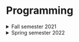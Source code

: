 # Programming

<details><summary>Fall semester 2021</summary>

* [Lab 1](https://github.com/Nikiroiduk/Programming/tree/master/Fall%20semester%202021/lab1_MemoryManagment) - Memory management
* [Lab 2](https://github.com/Nikiroiduk/Programming/tree/master/Fall%20semester%202021/lab2_ClassesAndObjectsEncapsulationOperators) - Classes and objects, encapsulation, operators
* [Lab 3](https://github.com/Nikiroiduk/Programming/tree/master/Fall%20semester%202021/lab3_InheritancePolymorphismInterfaces) - Inheritance, polymorphism, interfaces
* [Lab 4](https://github.com/Nikiroiduk/Programming/tree/master/Fall%20semester%202021/lab4_AggregationExceptionsBlackjack) - Aggregation, exceptions, blackjack
* [Lab 5](https://github.com/Nikiroiduk/Programming/tree/master/Fall%20semester%202021/lab5_TemplatesSTL) - Templates, STL
  
</details>

<details><summary>Spring semester 2022</summary>

* [Lab 1](https://github.com/Nikiroiduk/Programming/tree/master/Spring%20semester%202022/lab1_PythonBasics) - Python basics
* [Lab 2](https://github.com/Nikiroiduk/Programming/tree/master/Spring%20semester%202022/lab2_PythonFiles&OS) - Python files and OS
* [Lab 3](https://github.com/Nikiroiduk/Programming/tree/master/Spring%20semester%202022/lab3_PythonOOP&GUI) - Python OOP and GUI
* [Lab 4](https://github.com/Nikiroiduk/Programming/tree/master/Spring%20semester%202022/lab4_PythonLibraries) - Python libraries
  
</details>
